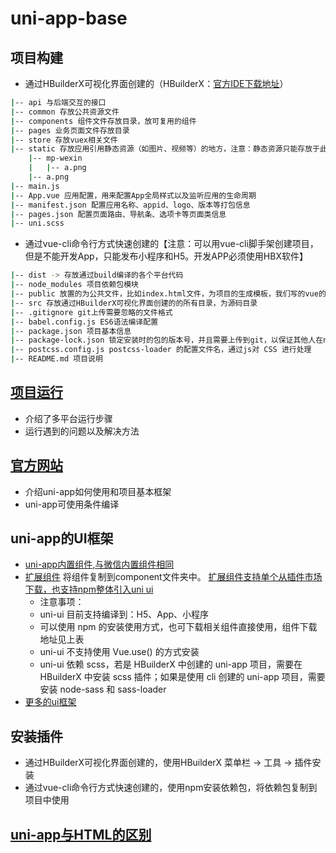 # uni-app-base

## 项目构建

* 通过HBuilderX可视化界面创建的（HBuilderX：[官方IDE下载地址](http://www.dcloud.io/hbuilderx.html)）
``` bash
|-- api 与后端交互的接口
|-- common 存放公共资源文件
|-- components 组件文件存放目录，放可复用的组件
|-- pages 业务页面文件存放目录
|-- store 存放vuex相关文件
|-- static 存放应用引用静态资源（如图片、视频等）的地方，注意：静态资源只能存放于此
    |-- mp-wexin
	|	|-- a.png
    |-- a.png      
|-- main.js
|-- App.vue 应用配置，用来配置App全局样式以及监听应用的生命周期
|-- manifest.json 配置应用名称、appid、logo、版本等打包信息
|-- pages.json 配置页面路由、导航条、选项卡等页面类信息
|-- uni.scss
```

* 通过vue-cli命令行方式快速创建的【注意：可以用vue-cli脚手架创建项目，但是不能开发App，只能发布小程序和H5。开发APP必须使用HBX软件】
 ``` bash
 |-- dist -> 存放通过build编译的各个平台代码
 |-- node_modules 项目依赖包模块
 |-- public 放置的为公共文件，比如index.html文件，为项目的生成模板，我们写的vue的代码，在webpack打包项目的时候，最后都会基于该模板转换为浏览器可读的三大件：html+javascript+css    
 |-- src 存放通过HBuilderX可视化界面创建的的所有目录，为源码目录
 |-- .gitignore git上传需要忽略的文件格式
 |-- babel.config.js ES6语法编译配置
 |-- package.json 项目基本信息
 |-- package-lock.json 锁定安装时的包的版本号，并且需要上传到git，以保证其他人在npm install时大家的依赖能保证一致
 |-- postcss.config.js postcss-loader 的配置文件名，通过js对 CSS 进行处理
 |-- README.md 项目说明
 ```
## [项目运行](https://uniapp.dcloud.io/quickstart?id=%E8%BF%90%E8%A1%8Cuni-app)
* 介绍了多平台运行步骤
* 运行遇到的问题以及解决方法

## [官方网站](https://uniapp.dcloud.io)
* 介绍uni-app如何使用和项目基本框架
* uni-app可使用条件编译


## uni-app的UI框架 
* [uni-app内置组件,与微信内置组件相同](https://ext.dcloud.net.cn/)
* [扩展组件](https://uniapp.dcloud.io/component/README) 将组件复制到component文件夹中。
  [扩展组件支持单个从插件市场下载，也支持npm整体引入uni ui](http://ext.dcloud.net.cn/plugin?id=55)
  * 注意事项：
  * uni-ui 目前支持编译到：H5、App、小程序
  * 可以使用 npm 的安装使用方式，也可下载相关组件直接使用，组件下载地址见上表
  * uni-ui 不支持使用 Vue.use() 的方式安装
  * uni-ui 依赖 scss，若是 HBuilderX 中创建的 uni-app 项目，需要在 HBuilderX 中安装 scss 插件；如果是使用 cli 创建的 uni-app 项目，需要安装 node-sass 和 sass-loader
* [更多的ui框架](https://ext.dcloud.net.cn)

## 安装插件
* 通过HBuilderX可视化界面创建的，使用HBuilderX 菜单栏 -> 工具 -> 插件安装
* 通过vue-cli命令行方式快速创建的，使用npm安装依赖包，将依赖包复制到项目中使用

## [uni-app与HTML的区别](https://www.jianshu.com/p/2160b8193282)
